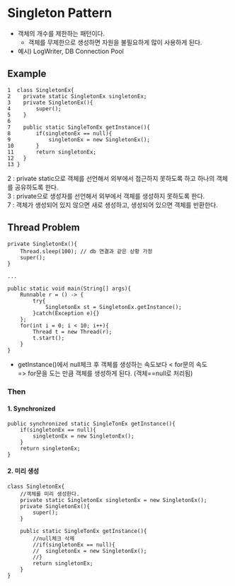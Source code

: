 ﻿# Singleton Pattern
- 객체의 개수를 제한하는 패턴이다.
	- 객체를 무제한으로 생성하면 자원을 불필요하게 많이 사용하게 된다.
- 예시) LogWriter, DB Connection Pool

## Example
```
1  class SingletonEx{
2 	 private static SingletonEx singletonEx;
3	 private SingletonEx(){
4		 super();
5	 }
6
7	 public static SingleTonEx getInstance(){
8		 if(singletonEx == null){
9			 singletonEx = new SingletonEx();
10		 }
11		 return singletonEx;
12	 }
13 }
```
2 : private static으로 객체를 선언해서 외부에서 접근하지 못하도록 하고 하나의 객체를 공유하도록 한다.    
3 : private으로 생성자를 선언해서 외부에서 객체를 생성하지 못하도록 한다.    
7 : 객체가 생성되어 있지 않으면 새로 생성하고, 생성되어 있으면 객체를 반환한다.

## Thread Problem
```
private SingletonEx(){
	Thread.sleep(100); // db 연결과 같은 상황 가정
	super();
}

...

public static void main(String[] args){
	Runnable r = () -> {
		try{
			SingletonEx st = SingletonEx.getInstance();
		}catch(Exception e){}
	};
	for(int i = 0; i < 10; i++){
		Thread t = new Thread(r);
		t.start();
	}
}
```
- getInstance()에서 null체크 후 객체를 생성하는 속도보다 < for문의 속도    
	=> for문을 도는 만큼 객체를 생성하게 된다. (객체==null로 처리됨)

### Then
#### 1. Synchronized
```
public synchronized static SingleTonEx getInstance(){
	if(singletonEx == null){
		singletonEx = new SingletonEx();
	}
	return singletonEx;
}
```

#### 2. 미리 생성
```
class SingletonEx{
	//객체를 미리 생성한다.
	private static SingletonEx singletonEx = new SingletonEx();
	private SingletonEx(){
		super();
	}

	public static SingleTonEx getInstance(){
		//null체크 삭제
		//if(singletonEx == null){
		//	singletonEx = new SingletonEx();
		//}
		return singletonEx;
	}
}
```